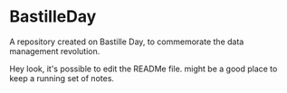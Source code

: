 # BastilleDay
A repository created on Bastille Day, to commemorate the data management revolution.


Hey look, it's possible to edit the READMe file. might be a good place to keep a running set of notes.
